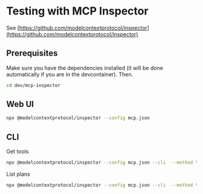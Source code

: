 # Testing with MCP Inspector

See [https://github.com/modelcontextprotocol/inspector](https://github.com/modelcontextprotocol/inspector)

## Prerequisites

Make sure you have the dependencies installed (it will be done automatically if you are in the devcontainer).
Then.

```sh
cd dev/mcp-inspector
```

## Web UI

```sh
npx @modelcontextprotocol/inspector --config mcp.json
```

## CLI

Get tools
```sh
npx @modelcontextprotocol/inspector --config mcp.json --cli  --method tools/list
```

List plans
```sh
npx @modelcontextprotocol/inspector --config mcp.json --cli  --method tools/call --tool-name list_plans
```
